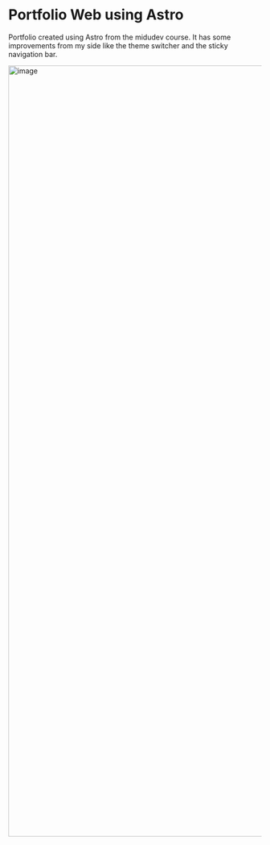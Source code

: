 # Portfolio Web using Astro

Portfolio created using Astro from the midudev course. 
It has some improvements from my side like the theme switcher and the sticky navigation bar.

<img width="1533" alt="image" src="https://github.com/user-attachments/assets/71e0f097-1cd5-4a9d-9de9-acb980e2a029">

